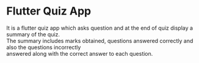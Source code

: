 # Flutter Quiz App

It is a flutter quiz app which asks question and at the end of quiz display a summary of the quiz. <br>
The summary includes marks obtained, questions answered correctly and also the questions incorrectly <br> 
answered along with the correct answer to each question.
